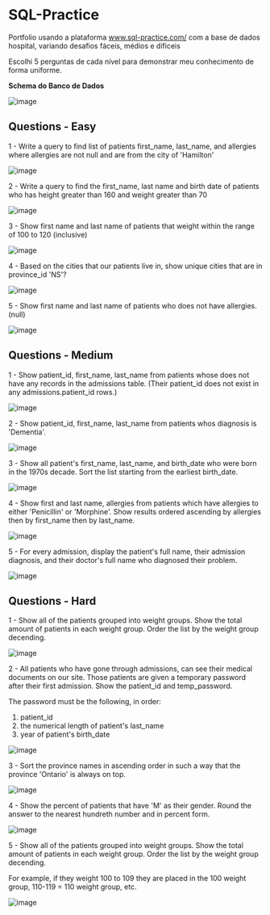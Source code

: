 # SQL-Practice
Portfolio usando a plataforma www.sql-practice.com/ com a base de dados hospital, variando desafios fáceis, médios e dificeis

Escolhi 5 perguntas de cada nível para demonstrar meu conhecimento de forma uniforme.

<strong>Schema do Banco de Dados</strong>


![image](https://github.com/user-attachments/assets/32fe4f08-b85f-40f8-b9ae-e506c09db432)


<h2>Questions - Easy</h2>

1 - Write a query to find list of patients first_name, last_name, and allergies where allergies are not null and are from the city of 'Hamilton'

![image](https://github.com/user-attachments/assets/989e2817-e3fb-4b0e-9326-eaa36f9e4214)


2 - Write a query to find the first_name, last name and birth date of patients who has height greater than 160 and weight greater than 70

![image](https://github.com/user-attachments/assets/96b187fc-2582-4b23-8909-7bfe26a695f5)


3 - Show first name and last name of patients that weight within the range of 100 to 120 (inclusive)

![image](https://github.com/user-attachments/assets/6518a7c8-fdf7-4176-90e6-33ceec277e3a)


4 - Based on the cities that our patients live in, show unique cities that are in province_id 'NS'?

![image](https://github.com/user-attachments/assets/e51afe59-5b27-4eee-8434-aad4792d4350)


5 - Show first name and last name of patients who does not have allergies. (null)

![image](https://github.com/user-attachments/assets/af25f530-e234-44e8-8942-d0c6de51b89a)



<h2>Questions - Medium</h2>

1 - Show patient_id, first_name, last_name from patients whose does not have any records in the admissions table. (Their patient_id does not exist in any admissions.patient_id rows.)

![image](https://github.com/user-attachments/assets/9a548c47-8a58-46a2-84a9-399e4584832a)


2 - Show patient_id, first_name, last_name from patients whos diagnosis is 'Dementia'.

![image](https://github.com/user-attachments/assets/5a4b6b48-3cfa-4aa9-a7c1-b209dc0f1628)


3 - Show all patient's first_name, last_name, and birth_date who were born in the 1970s decade. Sort the list starting from the earliest birth_date.

![image](https://github.com/user-attachments/assets/b5e154ca-7083-46e0-b8de-7ecd50449dcc)


4 - Show first and last name, allergies from patients which have allergies to either 'Penicillin' or 'Morphine'. Show results ordered ascending by allergies then by first_name then by last_name.

![image](https://github.com/user-attachments/assets/577e6227-2e57-4140-8f75-91282ccf0c64)


5 - For every admission, display the patient's full name, their admission diagnosis, and their doctor's full name who diagnosed their problem.

![image](https://github.com/user-attachments/assets/82ec4855-9946-416a-b622-6731586ba984)



<h2>Questions - Hard</h2>

1 - Show all of the patients grouped into weight groups.
Show the total amount of patients in each weight group.
Order the list by the weight group decending.

![image](https://github.com/user-attachments/assets/f65108cd-8728-46d0-9593-643ac258b8ae)


2 - All patients who have gone through admissions, can see their medical documents on our site. Those patients are given a temporary password after their first admission. Show the patient_id and temp_password.

The password must be the following, in order:
1. patient_id
2. the numerical length of patient's last_name
3. year of patient's birth_date

![image](https://github.com/user-attachments/assets/0352bd6b-feca-4718-8d9a-c0a56a2468d2)


3 - Sort the province names in ascending order in such a way that the province 'Ontario' is always on top.

![image](https://github.com/user-attachments/assets/86b29c39-ccc8-4b16-92c5-ac753b07b87f)


4 - Show the percent of patients that have 'M' as their gender. Round the answer to the nearest hundreth number and in percent form.

![image](https://github.com/user-attachments/assets/fcb53058-ea3a-48da-a1b3-b122cc474208)


5 - 
Show all of the patients grouped into weight groups.
Show the total amount of patients in each weight group.
Order the list by the weight group decending.

For example, if they weight 100 to 109 they are placed in the 100 weight group, 110-119 = 110 weight group, etc.

![image](https://github.com/user-attachments/assets/6c2853eb-56a5-432f-9910-a490b7797105)





